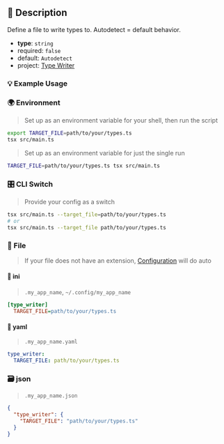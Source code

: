 ## 📜 Description

Define a file to write types to. Autodetect = default behavior.

- **type**: `string`
- required: `false`
- default: `Autodetect`
- project: [Type Writer](/home-automation/type-writer)

### 💡 Example Usage

### 🌍 Environment

> Set up as an environment variable for your shell, then run the script
```bash
export TARGET_FILE=path/to/your/types.ts
tsx src/main.ts
```
> Set up as an environment variable for just the single run

```bash
TARGET_FILE=path/to/your/types.ts tsx src/main.ts
```

### 🎛️ CLI Switch

> Provide your config as a switch
```bash
tsx src/main.ts --target_file=path/to/your/types.ts
# or
tsx src/main.ts --target_file path/to/your/types.ts
```

### 📁 File
>  If your file does not have an extension, [Configuration](/core/configuration) will do auto
#### 📘 ini

> `.my_app_name`, `~/.config/my_app_name`

```ini
[type_writer]
  TARGET_FILE=path/to/your/types.ts
```
#### 📄 yaml

> `.my_app_name.yaml`

```yaml
type_writer:
  TARGET_FILE: path/to/your/types.ts
```
### 🗃️ json

> `.my_app_name.json`

```json
{
  "type_writer": {
    "TARGET_FILE": "path/to/your/types.ts"
  }
}
```

